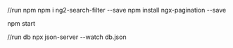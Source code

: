 //run npm
npm i ng2-search-filter --save
npm install ngx-pagination --save


npm start

//run db
npx json-server --watch db.json
